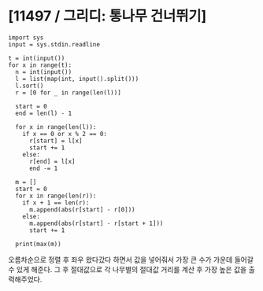 # [11497 / 그리디: 통나무 건너뛰기]

```
import sys
input = sys.stdin.readline

t = int(input())
for x in range(t):
  n = int(input())
  l = list(map(int, input().split()))
  l.sort()
  r = [0 for _ in range(len(l))]

  start = 0
  end = len(l) - 1

  for x in range(len(l)):
    if x == 0 or x % 2 == 0:
      r[start] = l[x]
      start += 1
    else:
      r[end] = l[x]
      end -= 1

  m = []
  start = 0
  for x in range(len(r)):
    if x + 1 == len(r):
      m.append(abs(r[start] - r[0]))
    else:
      m.append(abs(r[start] - r[start + 1]))
      start += 1

  print(max(m))
```

오름차순으로 정렬 후 좌우 왔다갔다 하면서 값을 넣어줘서 가장 큰 수가 가운데 들어갈 수 있게 해준다. 그 후 절대값으로 각 나무별의 절대값 거리를 계산 후 가장 높은 값을 출력해주었다.
